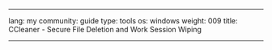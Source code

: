 

---

lang: my
community: guide
type: tools
os: windows
weight: 009
title: CCleaner - Secure File Deletion and Work Session Wiping

---

<stub>

